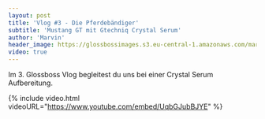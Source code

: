 ```yaml
---
layout: post
title: 'Vlog #3 - Die Pferdebändiger'
subtitle: 'Mustang GT mit Gtechniq Crystal Serum'
author: 'Marvin'
header_image: https://glossbossimages.s3.eu-central-1.amazonaws.com/marvin/sonstige/vlog-3.jpg
video: true
---
```

Im 3. Glossboss Vlog begleitest du uns bei einer Crystal Serum Aufbereitung.

{% include video.html videoURL="https://www.youtube.com/embed/UqbGJubBJYE" %}
